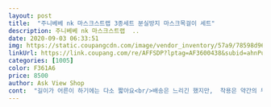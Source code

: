 ```yaml
---
layout: post 
title:  "주니베베 nk 마스크스트랩 3종세트 분실방지 마스크목걸이 세트" 
description: 주니베베 nk 마스크스트랩  ..
date: 2020-09-03 06:33:51 
img: https://static.coupangcdn.com/image/vendor_inventory/57a9/78598d96b6aad497b4c34fd963430ea73bf5218a62b3924674010d18af80.jpg 
linkUrl: https://link.coupang.com/re/AFFSDP?lptag=AF3600438&subid=ahnPublicAsk&pageKey=1870957222&itemId=3179921104&vendorItemId=71167384799&traceid=V0-113-f693c733ca909283 
categories: [1005] 
color: F361A6 
price: 8500 
author: Ask View Shop 
cont:  "길이가 어른이 하기에는 다소 짧아요<br/>배송은 느리긴 했지만,  착용은 약간의 무게감빼고 간지나고 이쁘네요^^<br/>코로나 대란으로 인한 마스크 사용시 간단하게 스트랩줄로 마스크 벗지 않아도 되요<br/>" 
---
```

